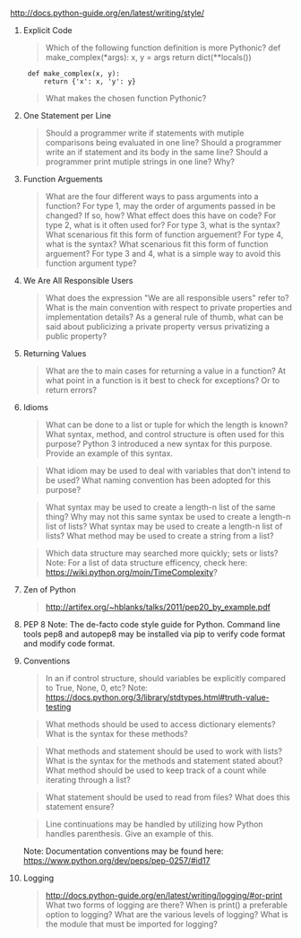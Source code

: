 http://docs.python-guide.org/en/latest/writing/style/

1. Explicit Code
    > Which of the following function definition is more Pythonic?
        def make_complex(*args):
            x, y = args
            return dict(**locals())

        def make_complex(x, y):
            return {'x': x, 'y': y}

    > What makes the chosen function Pythonic?

2. One Statement per Line
    > Should a programmer write if statements with mutiple comparisons being evaluated in one line?
    > Should a programmer write an if statement and its body in the same line?
    > Should a programmer print mutiple strings in one line?
    > Why?

3. Function Arguements
    > What are the four different ways to pass arguments into a function?
    > For type 1, may the order of arguments passed in be changed? If so, how? What effect does this have on code?
    > For type 2, what is it often used for?
    > For type 3, what is the syntax? What scenarious fit this form of function arguement?
    > For type 4, what is the syntax? What scenarious fit this form of function arguement?
    > For type 3 and 4, what is a simple way to avoid this function argument type?

4. We Are All Responsible Users
    > What does the expression "We are all responsible users" refer to?
    > What is the main convention with respect to private properties and implementation details?
    > As a general rule of thumb, what can be said about publicizing a private property versus privatizing a public property?

5. Returning Values
    > What are the to main cases for returning a value in a function?
    > At what point in a function is it best to check for exceptions? Or to return errors?

6. Idioms
    > What can be done to a list or tuple for which the length is known?
    > What syntax, method, and control structure is often used for this purpose?
    > Python 3 introduced a new syntax for this purpose. Provide an example of this syntax.

    > What idiom may be used to deal with variables that don't intend to be used?
    > What naming convention has been adopted for this purpose?

    > What syntax may be used to create a length-n list of the same thing?
    > Why may not this same syntax be used to create a length-n list of lists?
    > What syntax may be used to create a length-n list of lists?
    > What method may be used to create a string from a list?

    > Which data structure may searched more quickly; sets or lists?
    Note: For a list of data structure efficency, check here: https://wiki.python.org/moin/TimeComplexity?

7. Zen of Python
    > http://artifex.org/~hblanks/talks/2011/pep20_by_example.pdf

8. PEP 8
    Note: The de-facto code style guide for Python. Command line tools pep8 and autopep8 may be installed via pip to verify code format and modify code format.

9. Conventions
    > In an if control structure, should variables be explicitly compared to True, None, 0, etc?
    Note: https://docs.python.org/3/library/stdtypes.html#truth-value-testing

    > What methods should be used to access dictionary elements?
    > What is the syntax for these methods?

    > What methods and statement should be used to work with lists?
    > What is the syntax for the methods and statement stated about?
    > What method should be used to keep track of a count while iterating through a list?

    > What statement should be used to read from files?
    > What does this statement ensure?

    > Line continuations may be handled by utilizing how Python handles parenthesis. Give an example of this.

    Note: Documentation conventions may be found here: https://www.python.org/dev/peps/pep-0257/#id17

10. Logging
    > http://docs.python-guide.org/en/latest/writing/logging/#or-print
    > What two forms of logging are there?
    > When is print() a preferable option to logging?
    > What are the various levels of logging?
    > What is the module that must be imported for logging?